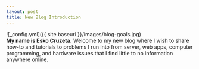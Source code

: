 ```yaml
---
layout: post
title: New Blog Introduction
---
```

![_config.yml]({{ site.baseurl }}/images/blog-goals.jpg)  
**My name is Esko Cruzeta.** Welcome to my new blog where I wish to share how-to and tutorials to problems I run into from server, web apps, computer programming, and hardware issues that I find little to no information anywhere online.

